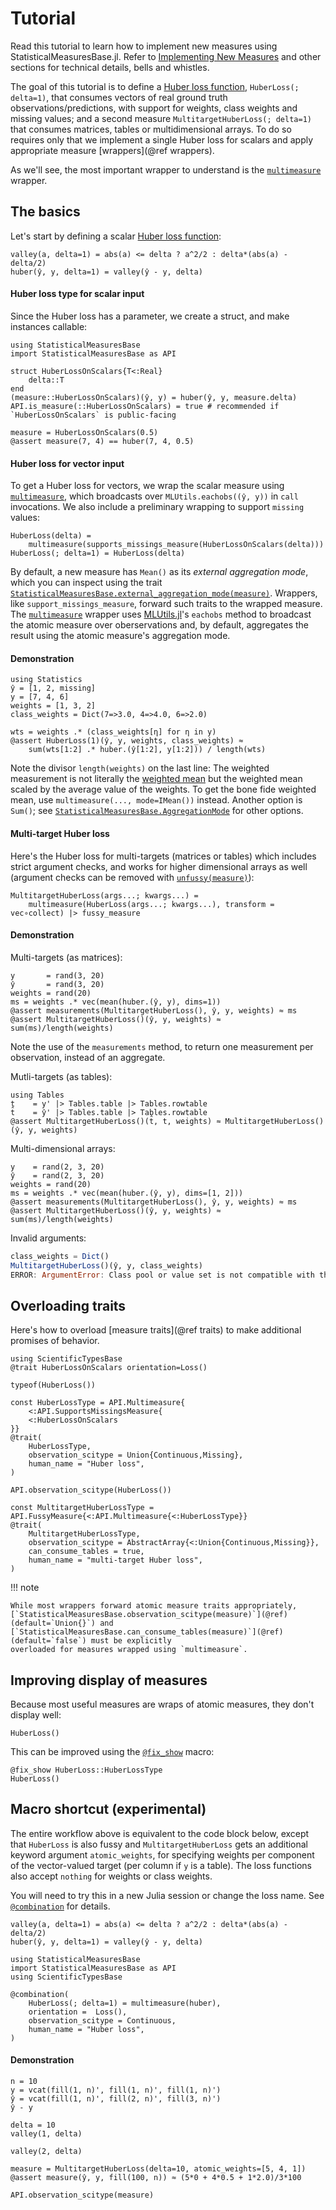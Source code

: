 # Tutorial

Read this tutorial to learn how to implement new measures using
StatisticalMeasuresBase.jl. Refer to [Implementing New Measures](@ref) and other sections
for technical details, bells and whistles.

The goal of this tutorial is to define a [Huber loss
function](https://en.wikipedia.org/wiki/Huber_loss), `HuberLoss(; delta=1)`, that consumes vectors
of real ground truth observations/predictions, with support for weights, class weights and
missing values; and a second measure `MultitargetHuberLoss(; delta=1)` that consumes matrices,
tables or multidimensional arrays. To do so requires only that we implement a single Huber
loss for scalars and apply appropriate measure [wrappers](@ref wrappers).

As we'll see, the most important wrapper to understand is the
[`multimeasure`](@ref) wrapper.

## The basics

Let's start by defining a scalar [Huber loss
function](https://en.wikipedia.org/wiki/Huber_loss):

```@example 42
valley(a, delta=1) = abs(a) <= delta ? a^2/2 : delta*(abs(a) - delta/2)
huber(ŷ, y, delta=1) = valley(ŷ - y, delta)
```

#### Huber loss type for scalar input

Since the Huber loss has a parameter, we create a struct, and make instances callable:

```@example 42
using StatisticalMeasuresBase
import StatisticalMeasuresBase as API

struct HuberLossOnScalars{T<:Real}
    delta::T
end
(measure::HuberLossOnScalars)(ŷ, y) = huber(ŷ, y, measure.delta)
API.is_measure(::HuberLossOnScalars) = true # recommended if `HuberLossOnScalars` is public-facing
```

```@example 42
measure = HuberLossOnScalars(0.5)
@assert measure(7, 4) == huber(7, 4, 0.5)
```

####  Huber loss for vector input

To get a Huber loss for vectors, we wrap the scalar measure using [`multimeasure`](@ref),
which broadcasts over `MLUtils.eachobs((ŷ, y))` in `call` invocations. We also
include a preliminary wrapping to support `missing` values:

```@example 42
HuberLoss(delta) =
    multimeasure(supports_missings_measure(HuberLossOnScalars(delta)))
HuberLoss(; delta=1) = HuberLoss(delta)
```

By default, a new measure has `Mean()` as its *external aggregation mode*, which you can
inspect using the trait
[`StatisticalMeasuresBase.external_aggregation_mode(measure)`](@ref). Wrappers, like
`support_missings_measure`, forward such traits to the wrapped measure. The
[`multimeasure`](@ref) wrapper uses [MLUtils.jl](https://github.com/JuliaML/MLUtils.jl)'s
`eachobs` method to broadcast the atomic measure over oberservations and, by default,
aggregates the result using the atomic measure's aggregation mode.

#### Demonstration

```@example 42
using Statistics
ŷ = [1, 2, missing]
y = [7, 4, 6]
weights = [1, 3, 2]
class_weights = Dict(7=>3.0, 4=>4.0, 6=>2.0)

wts = weights .* (class_weights[η] for η in y)
@assert HuberLoss(1)(ŷ, y, weights, class_weights) ≈
    sum(wts[1:2] .* huber.(ŷ[1:2], y[1:2])) / length(wts)
```

Note the divisor `length(weights)` on the last line: The weighted measurement is not
literally the [weighted mean](https://en.wikipedia.org/wiki/Arithmetic_mean) but the
weighted mean scaled by the average value of the weights. To get the bone fide weighted
mean, use `multimeasure(..., mode=IMean())` instead. Another option is `Sum()`; see
[`StatisticalMeasuresBase.AggregationMode`](@ref) for other options.


#### Multi-target Huber loss

Here's the Huber loss for multi-targets (matrices or tables) which includes strict
argument checks, and works for higher dimensional arrays as well (argument checks can be
removed with [`unfussy(measure)`](@ref)):

```@example 42
MultitargetHuberLoss(args...; kwargs...) =
    multimeasure(HuberLoss(args...; kwargs...), transform = vec∘collect) |> fussy_measure
```

#### Demonstration

Multi-targets (as matrices):

```@example 42
y       = rand(3, 20)
ŷ       = rand(3, 20)
weights = rand(20)
ms = weights .* vec(mean(huber.(ŷ, y), dims=1))
@assert measurements(MultitargetHuberLoss(), ŷ, y, weights) ≈ ms
@assert MultitargetHuberLoss()(ŷ, y, weights) ≈  sum(ms)/length(weights)
```

Note the use of the `measurements` method, to return one measurement per observation,
instead of an aggregate.

Mutli-targets (as tables):

```@example 42
using Tables
t    = y' |> Tables.table |> Tables.rowtable
t̂    = ŷ' |> Tables.table |> Tables.rowtable
@assert MultitargetHuberLoss()(t̂, t, weights) ≈ MultitargetHuberLoss()(ŷ, y, weights)
```

Multi-dimensional arrays:

```@example 42
y    = rand(2, 3, 20)
ŷ    = rand(2, 3, 20)
weights = rand(20)
ms = weights .* vec(mean(huber.(ŷ, y), dims=[1, 2]))
@assert measurements(MultitargetHuberLoss(), ŷ, y, weights) ≈ ms
@assert MultitargetHuberLoss()(ŷ, y, weights) ≈  sum(ms)/length(weights)
```

Invalid arguments:

```julia
class_weights = Dict()
MultitargetHuberLoss()(ŷ, y, class_weights)
ERROR: ArgumentError: Class pool or value set is not compatible with the class_weight dictionary keys.
```

## Overloading traits

Here's how to overload [measure traits](@ref traits) to make additional promises of
behavior.

```@example 42
using ScientificTypesBase
@trait HuberLossOnScalars orientation=Loss()

typeof(HuberLoss())
```

```@example 42
const HuberLossType = API.Multimeasure{
    <:API.SupportsMissingsMeasure{
    <:HuberLossOnScalars
}}
@trait(
    HuberLossType,
    observation_scitype = Union{Continuous,Missing},
    human_name = "Huber loss",
)

API.observation_scitype(HuberLoss())
```

```@example 42
const MultitargetHuberLossType = API.FussyMeasure{<:API.Multimeasure{<:HuberLossType}}
@trait(
    MultitargetHuberLossType,
    observation_scitype = AbstractArray{<:Union{Continuous,Missing}},
    can_consume_tables = true,
    human_name = "multi-target Huber loss",
)
```

!!! note

    While most wrappers forward atomic measure traits appropriately,
    [`StatisticalMeasuresBase.observation_scitype(measure)`](@ref)
    (default=`Union{}`) and [`StatisticalMeasuresBase.can_consume_tables(measure)`](@ref)
    (default=`false`) must be explicitly
    overloaded for measures wrapped using `multimeasure`.

## Improving display of measures

Because most useful measures are wraps of atomic measures, they don't display well:

```@example 42
HuberLoss()
```

This can be improved using the [`@fix_show`](@ref) macro:

```@example 42
@fix_show HuberLoss::HuberLossType
HuberLoss()
```

## Macro shortcut (experimental)

The entire workflow above is equivalent to the code block below, except that `HuberLoss`
is also fussy and `MultitargetHuberLoss` gets an additional keyword argument
`atomic_weights`, for specifying weights per component of the vector-valued target (per
column if `y` is a table). The loss functions also accept `nothing` for weights or class
weights.

You will need to try this in a new Julia session or change the loss name. See
[`@combination`](@ref) for details.

```@example 43
valley(a, delta=1) = abs(a) <= delta ? a^2/2 : delta*(abs(a) - delta/2)
huber(ŷ, y, delta=1) = valley(ŷ - y, delta)

using StatisticalMeasuresBase
import StatisticalMeasuresBase as API
using ScientificTypesBase

@combination(
    HuberLoss(; delta=1) = multimeasure(huber),
    orientation =  Loss(),
    observation_scitype = Continuous,
    human_name = "Huber loss",
)
```

#### Demonstration

```@example 43
n = 10
y = vcat(fill(1, n)', fill(1, n)', fill(1, n)')
ŷ = vcat(fill(1, n)', fill(2, n)', fill(3, n)')
ŷ - y
```

```@example 43
delta = 10
valley(1, delta)
```

```@example 43
valley(2, delta)
```

```@example 43
measure = MultitargetHuberLoss(delta=10, atomic_weights=[5, 4, 1])
@assert measure(ŷ, y, fill(100, n)) ≈ (5*0 + 4*0.5 + 1*2.0)/3*100
```

```@example 43
API.observation_scitype(measure)
```
